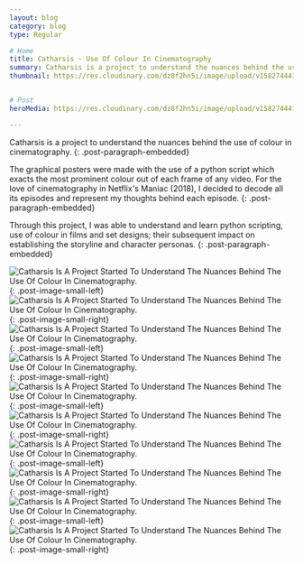 ```yaml
---
layout: blog
category: blog
type: Regular

# Home
title: Catharsis - Use Of Colour In Cinematography
summary: Catharsis is a project to understand the nuances behind the use of colour in cinematography
thumbnail: https://res.cloudinary.com/dz8f2hn5i/image/upload/v1582744418/Catharsis/Catharsis_-_Thumbnail_tlo7rj.png


# Post
heroMedia: https://res.cloudinary.com/dz8f2hn5i/image/upload/v1582744419/Catharsis/Catharsis_tqff6a.png

---
```


Catharsis is a project to understand the nuances behind the use of colour in cinematography.
{: .post-paragraph-embedded}

The graphical posters were made with the use of a python script which exacts the most prominent colour out of each frame of any video. For the love of cinematography in Netflix's Maniac (2018), I decided to decode all its episodes and represent my thoughts behind each episode.
{: .post-paragraph-embedded}

Through this project, I was able to understand and learn python scripting, use of colour in films and set designs; their subsequent impact on establishing the storyline and character personas.
{: .post-paragraph-embedded}

<div class="post-code"><script src="https://gist.github.com/syskaul/e3cdd39a892d9d5cf2d9827795720c9a.js"></script></div>



<img src="https://res.cloudinary.com/dz8f2hn5i/image/upload/v1582744432/Catharsis/catharsis-1_qnd1cu.png" alt="Catharsis Is A Project Started To Understand The Nuances Behind The Use Of Colour In Cinematography.">{: .post-image-small-left}
<img src="https://res.cloudinary.com/dz8f2hn5i/image/upload/v1582744431/Catharsis/catharsis-2_f5ce7p.png" alt="Catharsis Is A Project Started To Understand The Nuances Behind The Use Of Colour In Cinematography.">{: .post-image-small-right}
<img src="https://res.cloudinary.com/dz8f2hn5i/image/upload/v1582744433/Catharsis/catharsis-3_xtv9p2.png" alt="Catharsis Is A Project Started To Understand The Nuances Behind The Use Of Colour In Cinematography.">{: .post-image-small-left}
<img src="https://res.cloudinary.com/dz8f2hn5i/image/upload/v1582744433/Catharsis/catharsis-4_mn6n73.png" alt="Catharsis Is A Project Started To Understand The Nuances Behind The Use Of Colour In Cinematography.">{: .post-image-small-right}
<img src="https://res.cloudinary.com/dz8f2hn5i/image/upload/v1582744432/Catharsis/catharsis-5_uhndp8.png" alt="Catharsis Is A Project Started To Understand The Nuances Behind The Use Of Colour In Cinematography.">{: .post-image-small-left}
<img src="https://res.cloudinary.com/dz8f2hn5i/image/upload/v1582744433/Catharsis/catharsis-6_p4deyi.png" alt="Catharsis Is A Project Started To Understand The Nuances Behind The Use Of Colour In Cinematography.">{: .post-image-small-right}
<img src="https://res.cloudinary.com/dz8f2hn5i/image/upload/v1582744432/Catharsis/catharsis-7_o1j0qe.png" alt="Catharsis Is A Project Started To Understand The Nuances Behind The Use Of Colour In Cinematography.">{: .post-image-small-left}
<img src="https://res.cloudinary.com/dz8f2hn5i/image/upload/v1582744433/Catharsis/catharsis-8_iun3nh.png" alt="Catharsis Is A Project Started To Understand The Nuances Behind The Use Of Colour In Cinematography.">{: .post-image-small-right}
<img src="https://res.cloudinary.com/dz8f2hn5i/image/upload/v1582744433/Catharsis/catharsis-9_haadgk.png" alt="Catharsis Is A Project Started To Understand The Nuances Behind The Use Of Colour In Cinematography.">{: .post-image-small-left}
<img src="https://res.cloudinary.com/dz8f2hn5i/image/upload/v1582744433/Catharsis/catharsis-10_su58u6.png"  alt="Catharsis Is A Project Started To Understand The Nuances Behind The Use Of Colour In Cinematography.">{: .post-image-small-right}
